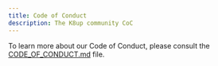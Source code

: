```yaml
---
title: Code of Conduct
description: The K8up community CoC
---
```


To learn more about our Code of Conduct, please consult the [CODE_OF_CONDUCT.md](https://github.com/k8up-io/k8up/blob/master/CODE_OF_CONDUCT.md) file.

